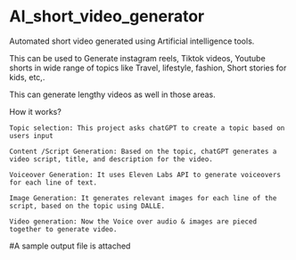 # AI_short_video_generator
Automated short video generated using Artificial intelligence tools.

This can be used to Generate instagram reels, Tiktok videos, Youtube shorts in wide range of topics like Travel, lifestyle, fashion, Short stories for kids, etc,.

This can generate lengthy videos as well in those areas.

How it works?

    Topic selection: This project asks chatGPT to create a topic based on users input
    
    Content /Script Generation: Based on the topic, chatGPT generates a video script, title, and description for the video.
    
    Voiceover Generation: It uses Eleven Labs API to generate voiceovers for each line of text.
    
    Image Generation: It generates relevant images for each line of the script, based on the topic using DALLE.
    
    Video generation: Now the Voice over audio & images are pieced together to generate video.


#A sample output file is attached
